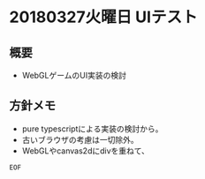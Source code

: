 # 20180327火曜日 UIテスト

## 概要

- WebGLゲームのUI実装の検討


## 方針メモ

- pure typescriptによる実装の検討から。
- 古いブラウザの考慮は一切除外。
- WebGLやcanvas2dにdivを重ねて、


`EOF`